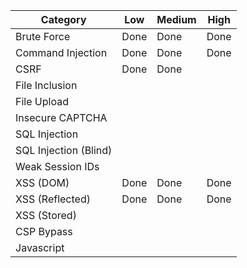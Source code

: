 Category | Low | Medium | High
-|-|-|-
Brute Force | Done | Done | Done
Command Injection| Done | Done | Done
CSRF| Done | Done | 
File Inclusion|
File Upload|
Insecure CAPTCHA|
SQL Injection|
SQL Injection (Blind) |
Weak Session IDs |
XSS (DOM) | Done | Done | Done
XSS (Reflected) | Done | Done | Done
XSS (Stored) |
CSP Bypass |
Javascript | 

